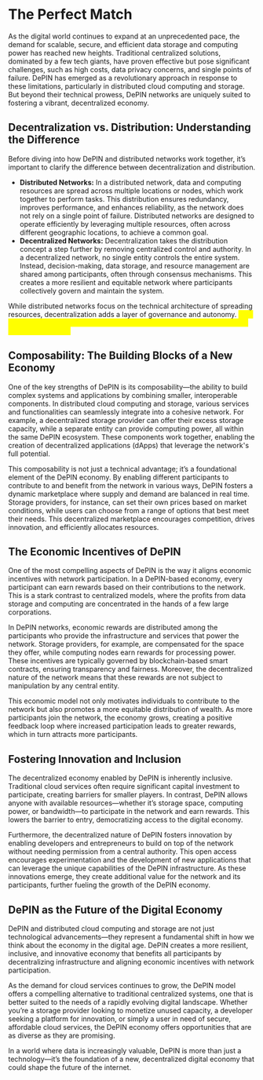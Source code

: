 # The Perfect Match

As the digital world continues to expand at an unprecedented pace, the demand for scalable, secure, and efficient data storage and computing power has reached new heights. Traditional centralized solutions, dominated by a few tech giants, have proven effective but pose significant challenges, such as high costs, data privacy concerns, and single points of failure. DePIN has emerged as a revolutionary approach in response to these limitations, particularly in distributed cloud computing and storage. But beyond their technical prowess, DePIN networks are uniquely suited to fostering a vibrant, decentralized economy.&#x20;

## **Decentralization vs. Distribution: Understanding the Difference**

Before diving into how DePIN and distributed networks work together, it’s important to clarify the difference between decentralization and distribution.

* **Distributed Networks:** In a distributed network, data and computing resources are spread across multiple locations or nodes, which work together to perform tasks. This distribution ensures redundancy, improves performance, and enhances reliability, as the network does not rely on a single point of failure. Distributed networks are designed to operate efficiently by leveraging multiple resources, often across different geographic locations, to achieve a common goal.
* **Decentralized Networks:** Decentralization takes the distribution concept a step further by removing centralized control and authority. In a decentralized network, no single entity controls the entire system. Instead, decision-making, data storage, and resource management are shared among participants, often through consensus mechanisms. This creates a more resilient and equitable network where participants collectively govern and maintain the system.

While distributed networks focus on the technical architecture of spreading resources, decentralization adds a layer of governance and autonomy. <mark style="color:yellow;">**This combination makes DePIN and distributed cloud computing or storage a compelling match.**</mark>

## **Composability: The Building Blocks of a New Economy**

One of the key strengths of DePIN is its composability—the ability to build complex systems and applications by combining smaller, interoperable components. In distributed cloud computing and storage, various services and functionalities can seamlessly integrate into a cohesive network. For example, a decentralized storage provider can offer their excess storage capacity, while a separate entity can provide computing power, all within the same DePIN ecosystem. These components work together, enabling the creation of decentralized applications (dApps) that leverage the network's full potential.

This composability is not just a technical advantage; it’s a foundational element of the DePIN economy. By enabling different participants to contribute to and benefit from the network in various ways, DePIN fosters a dynamic marketplace where supply and demand are balanced in real time. Storage providers, for instance, can set their own prices based on market conditions, while users can choose from a range of options that best meet their needs. This decentralized marketplace encourages competition, drives innovation, and efficiently allocates resources.

## **The Economic Incentives of DePIN**

One of the most compelling aspects of DePIN is the way it aligns economic incentives with network participation. In a DePIN-based economy, every participant can earn rewards based on their contributions to the network. This is a stark contrast to centralized models, where the profits from data storage and computing are concentrated in the hands of a few large corporations.

In DePIN networks, economic rewards are distributed among the participants who provide the infrastructure and services that power the network. Storage providers, for example, are compensated for the space they offer, while computing nodes earn rewards for processing power. These incentives are typically governed by blockchain-based smart contracts, ensuring transparency and fairness. Moreover, the decentralized nature of the network means that these rewards are not subject to manipulation by any central entity.

This economic model not only motivates individuals to contribute to the network but also promotes a more equitable distribution of wealth. As more participants join the network, the economy grows, creating a positive feedback loop where increased participation leads to greater rewards, which in turn attracts more participants.

## **Fostering Innovation and Inclusion**

The decentralized economy enabled by DePIN is inherently inclusive. Traditional cloud services often require significant capital investment to participate, creating barriers for smaller players. In contrast, DePIN allows anyone with available resources—whether it’s storage space, computing power, or bandwidth—to participate in the network and earn rewards. This lowers the barrier to entry, democratizing access to the digital economy.

Furthermore, the decentralized nature of DePIN fosters innovation by enabling developers and entrepreneurs to build on top of the network without needing permission from a central authority. This open access encourages experimentation and the development of new applications that can leverage the unique capabilities of the DePIN infrastructure. As these innovations emerge, they create additional value for the network and its participants, further fueling the growth of the DePIN economy.

## **DePIN as the Future of the Digital Economy**

DePIN and distributed cloud computing and storage are not just technological advancements—they represent a fundamental shift in how we think about the economy in the digital age. DePIN creates a more resilient, inclusive, and innovative economy that benefits all participants by decentralizing infrastructure and aligning economic incentives with network participation.

As the demand for cloud services continues to grow, the DePIN model offers a compelling alternative to traditional centralized systems, one that is better suited to the needs of a rapidly evolving digital landscape. Whether you’re a storage provider looking to monetize unused capacity, a developer seeking a platform for innovation, or simply a user in need of secure, affordable cloud services, the DePIN economy offers opportunities that are as diverse as they are promising.

In a world where data is increasingly valuable, DePIN is more than just a technology—it’s the foundation of a new, decentralized digital economy that could shape the future of the internet.
